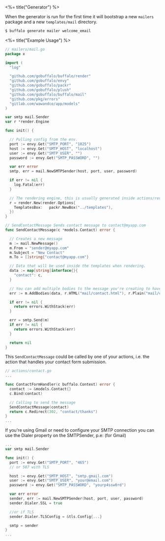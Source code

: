 <%= title("Generator") %>

When the generator is run for the first time it will bootstrap a new `mailers` package and a new `templates/mail` directory.

```bash
$ buffalo generate mailer welcome_email
```

<%= title("Example Usage") %>

```go
// mailers/mail.go
package x

import (
  "log"

  "github.com/gobuffalo/buffalo/render"
  "github.com/gobuffalo/envy"
  "github.com/gobuffalo/packr"
  "github.com/gobuffalo/plush"
  "github.com/gobuffalo/buffalo/mail"
  "github.com/pkg/errors"
  "gitlab.com/wawandco/app/models"
)

var smtp mail.Sender
var r *render.Engine

func init() {

  // Pulling config from the env.
  port := envy.Get("SMTP_PORT", "1025")
  host := envy.Get("SMTP_HOST", "localhost")
  user := envy.Get("SMTP_USER", "")
  password := envy.Get("SMTP_PASSWORD", "")

  var err error
  smtp, err = mail.NewSMTPSender(host, port, user, password)

  if err != nil {
    log.Fatal(err)
  }

  // The rendering engine, this is usually generated inside actions/render.go in your buffalo app.
  r = render.New(render.Options{
    TemplatesBox:   packr.NewBox("../templates"),
  })
}

// SendContactMessage Sends contact message to contact@myapp.com
func SendContactMessage(c *models.Contact) error {

  // Creates a new message
  m := mail.NewMessage()
  m.From = "sender@myapp.com"
  m.Subject = "New Contact"
  m.To = []string{"contact@myapp.com"}

  // Data that will be used inside the templates when rendering.
  data := map[string]interface{}{
    "contact": c,
  }

  // You can add multiple bodies to the message you're creating to have content-types alternatives.
  err := m.AddBodies(data, r.HTML("mail/contact.html"), r.Plain("mail/contact.txt"))

  if err != nil {
    return errors.WithStack(err)
  }

  err = smtp.Send(m)
  if err != nil {
    return errors.WithStack(err)
  }

  return nil
}

```

This `SendContactMessage` could be called by one of your actions, i.e. the action that handles your contact form submission.

```go
// actions/contact.go
...

func ContactFormHandler(c buffalo.Context) error {
  contact := &models.Contact{}
  c.Bind(contact)

  // Calling to send the message
  SendContactMessage(contact)
  return c.Redirect(302, "contact/thanks")
}
...
```

If you're using Gmail or need to configure your SMTP connection you can use the Dialer property on the SMTPSender, p.e: (for Gmail)

```go
...
var smtp mail.Sender

func init() {
  port := envy.Get("SMTP_PORT", "465")
  // or 587 with TLS

  host := envy.Get("SMTP_HOST", "smtp.gmail.com")
  user := envy.Get("SMTP_USER", "your@email.com")
  password := envy.Get("SMTP_PASSWORD", "yourp4ssw0rd")

  var err error
  sender, err := mail.NewSMTPSender(host, port, user, password)
  sender.Dialer.SSL = true

  //or if TLS
  sender.Dialer.TLSConfig = &tls.Config{...}

  smtp = sender
}
...
```


